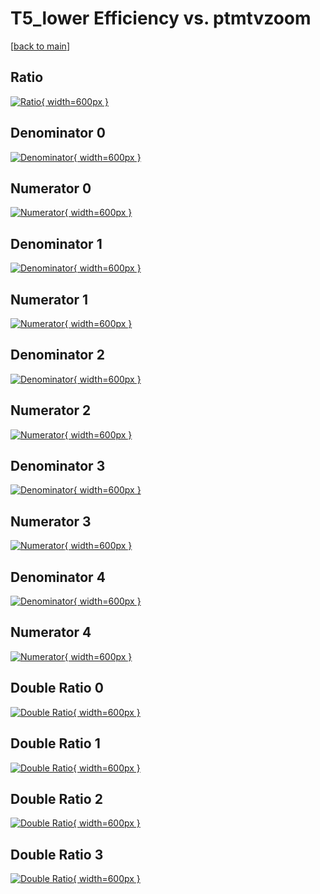 # T5_lower Efficiency vs. ptmtvzoom

[[back to main](./)]



## Ratio

[![Ratio](../mtv/var/T5_lower_vtr_211_0_eff_ptmtvzoom.png){ width=600px }](../mtv/var/T5_lower_vtr_211_0_eff_ptmtvzoom.pdf)

## Denominator 0

[![Denominator](../mtv/den/T5_lower_vtr_211_0_eff_ptmtvzoom_den0.png){ width=600px }](../mtv/den/T5_lower_vtr_211_0_eff_ptmtvzoom_den0.pdf)

## Numerator 0

[![Numerator](../mtv/num/T5_lower_vtr_211_0_eff_ptmtvzoom_num0.png){ width=600px }](../mtv/num/T5_lower_vtr_211_0_eff_ptmtvzoom_num0.pdf)

## Denominator 1

[![Denominator](../mtv/den/T5_lower_vtr_211_0_eff_ptmtvzoom_den1.png){ width=600px }](../mtv/den/T5_lower_vtr_211_0_eff_ptmtvzoom_den1.pdf)

## Numerator 1

[![Numerator](../mtv/num/T5_lower_vtr_211_0_eff_ptmtvzoom_num1.png){ width=600px }](../mtv/num/T5_lower_vtr_211_0_eff_ptmtvzoom_num1.pdf)

## Denominator 2

[![Denominator](../mtv/den/T5_lower_vtr_211_0_eff_ptmtvzoom_den2.png){ width=600px }](../mtv/den/T5_lower_vtr_211_0_eff_ptmtvzoom_den2.pdf)

## Numerator 2

[![Numerator](../mtv/num/T5_lower_vtr_211_0_eff_ptmtvzoom_num2.png){ width=600px }](../mtv/num/T5_lower_vtr_211_0_eff_ptmtvzoom_num2.pdf)

## Denominator 3

[![Denominator](../mtv/den/T5_lower_vtr_211_0_eff_ptmtvzoom_den3.png){ width=600px }](../mtv/den/T5_lower_vtr_211_0_eff_ptmtvzoom_den3.pdf)

## Numerator 3

[![Numerator](../mtv/num/T5_lower_vtr_211_0_eff_ptmtvzoom_num3.png){ width=600px }](../mtv/num/T5_lower_vtr_211_0_eff_ptmtvzoom_num3.pdf)

## Denominator 4

[![Denominator](../mtv/den/T5_lower_vtr_211_0_eff_ptmtvzoom_den4.png){ width=600px }](../mtv/den/T5_lower_vtr_211_0_eff_ptmtvzoom_den4.pdf)

## Numerator 4

[![Numerator](../mtv/num/T5_lower_vtr_211_0_eff_ptmtvzoom_num4.png){ width=600px }](../mtv/num/T5_lower_vtr_211_0_eff_ptmtvzoom_num4.pdf)

## Double Ratio 0

[![Double Ratio](../mtv/ratio/T5_lower_vtr_211_0_eff_ptmtvzoom_ratio0.png){ width=600px }](../mtv/ratio/T5_lower_vtr_211_0_eff_ptmtvzoom_ratio0.pdf)

## Double Ratio 1

[![Double Ratio](../mtv/ratio/T5_lower_vtr_211_0_eff_ptmtvzoom_ratio1.png){ width=600px }](../mtv/ratio/T5_lower_vtr_211_0_eff_ptmtvzoom_ratio1.pdf)

## Double Ratio 2

[![Double Ratio](../mtv/ratio/T5_lower_vtr_211_0_eff_ptmtvzoom_ratio2.png){ width=600px }](../mtv/ratio/T5_lower_vtr_211_0_eff_ptmtvzoom_ratio2.pdf)

## Double Ratio 3

[![Double Ratio](../mtv/ratio/T5_lower_vtr_211_0_eff_ptmtvzoom_ratio3.png){ width=600px }](../mtv/ratio/T5_lower_vtr_211_0_eff_ptmtvzoom_ratio3.pdf)


